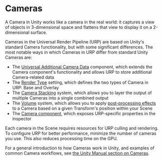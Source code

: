 # Cameras

A Camera in Unity works like a camera in the real world: it captures a view of objects in 3-dimensional space and flattens that view to display it on a 2-dimensional surface.

Cameras in the Universal Render Pipeline (URP) are based on Unity's standard Camera functionality, but with some significant differences. The most notable ways in which Cameras in URP differ from standard Unity Cameras are:

* The [Universal Additional Camera Data](universal-additional-camera-data.md) component, which extends the Camera component's functionality and allows URP to store additional Camera-related data
* The [Render Type](camera-types-and-render-type.md) setting, which defines the two types of Camera in URP: Base and Overlay
* The [Camera Stacking](camera-stacking.md) system, which allows you to layer the output of multiple Cameras into a single combined output
* The [Volume](Volumes.md) system, which allows you to apply [post-processing effects](integration-with-post-processing.md) to a Camera based on a given Transform's position within your Scene
* The [Camera component](camera-component-reference.md), which exposes URP-specific properties in the Inspector

Each camera in the Scene requires resources for URP culling and rendering. To configure URP for better performance, minimize the number of cameras you use. This also reduces processing time on the GPU.

For a general introduction to how Cameras work in Unity, and examples of common Camera workflows, see [the Unity Manual section on Cameras](https://docs.unity3d.com/Manual/CamerasOverview.html).
